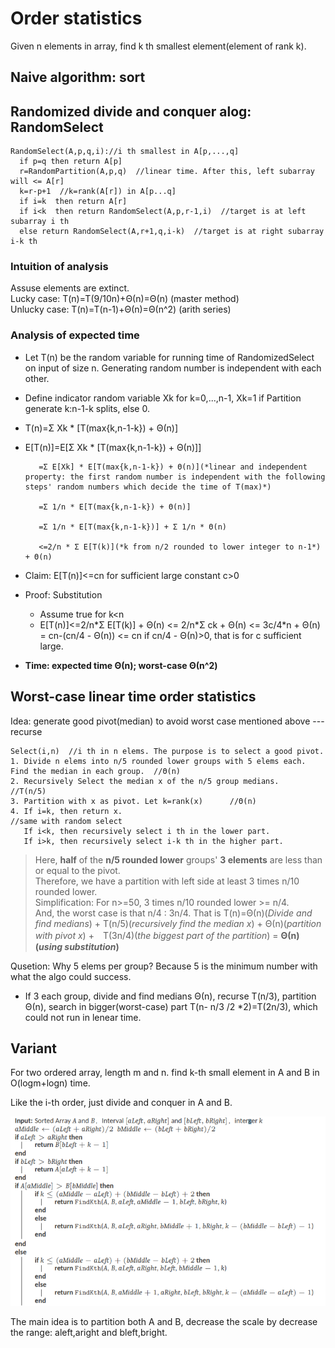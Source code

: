 # Order statistics
Given n elements in array, find k th smallest element(element of rank k).  
## Naive algorithm: sort
## Randomized divide and conquer alog: RandomSelect
```
RandomSelect(A,p,q,i)://i th smallest in A[p,...,q]
  if p=q then return A[p]
  r=RandomPartition(A,p,q)  //linear time. After this, left subarray will <= A[r]
  k=r-p+1  //k=rank(A[r]) in A[p...q]
  if i=k  then return A[r]
  if i<k  then return RandomSelect(A,p,r-1,i)  //target is at left subarray i th
  else return RandomSelect(A,r+1,q,i-k)  //target is at right subarray i-k th
```
### Intuition of analysis
Assuse elements are extinct.  
Lucky case: T(n)=T(9/10n)+Θ(n)=Θ(n)  (master method)  
Unlucky case: T(n)=T(n-1)+Θ(n)=Θ(n^2)  (arith series)  
### Analysis of expected time
- Let T(n) be the random variable for running time of RandomizedSelect on input of size n. Generating random number is independent with each other.
- Define indicator random variable Xk for k=0,...,n-1, Xk=1 if Partition generate k:n-1-k splits, else 0.
- T(n)=Σ Xk * [T(max{k,n-1-k}) + Θ(n)]

- E[T(n)]=E[Σ Xk * [T(max{k,n-1-k}) + Θ(n)]]  

         =Σ E[Xk] * E[T(max{k,n-1-k}) + Θ(n)](*linear and independent property: the first random number is independent with the following steps' random numbers which decide the time of T(max)*)  

         =Σ 1/n * E[T(max{k,n-1-k}) + Θ(n)]
      
         =Σ 1/n * E[T(max{k,n-1-k})] + Σ 1/n * Θ(n)  

         <=2/n * Σ E[T(k)](*k from n/2 rounded to lower integer to n-1*) + Θ(n)  
- Claim: E[T(n)]<=cn for sufficient large constant c>0
- Proof: Substitution
  - Assume true for k<n
  - E[T(n)]<=2/n\*Σ E[T(k)] + Θ(n) <= 2/n\*Σ ck + Θ(n) <= 3c/4*n + Θ(n) = cn-(cn/4 - Θ(n)) <= cn if cn/4 - Θ(n)>0, that is for c sufficient large.
- **Time: expected time Θ(n); worst-case Θ(n^2)**
## Worst-case linear time order statistics
Idea: generate good pivot(median) to avoid worst case mentioned above --- recurse
```
Select(i,n)  //i th in n elems. The purpose is to select a good pivot.
1. Divide n elems into n/5 rounded lower groups with 5 elems each. Find the median in each group.  //Θ(n)
2. Recursively Select the median x of the n/5 group medians.    //T(n/5)
3. Partition with x as pivot. Let k=rank(x)      //Θ(n)
4. If i=k, then return x.                                        //same with random select
   If i<k, then recursively select i th in the lower part.
   If i>k, then recursively select i-k th in the higher part.
```
> Here, **half** of the **n/5 rounded lower** groups' **3 elements** are less than or equal to the pivot.  
> Therefore, we have a partition with left side at least 3 times n/10 rounded lower.  
> Simplification: For n>=50,  3 times n/10 rounded lower >= n/4.  
> And, the worst case is that n/4 : 3n/4. That is T(n)=Θ(n)(*Divide and find medians*) + T(n/5)(*recursively find the median x*) + Θ(n)(*partition with pivot x*) +　T(3n/4)(*the biggest part of the partition*) = **Θ(n)(*using substitution*)**

Qusetion: Why 5 elems per group? Because 5 is the minimum number with what the algo could success.
- If 3 each group, divide and find medians Θ(n), recurse T(n/3), partition Θ(n), search in bigger(worst-case) part T(n- n/3 /2 *2)=T(2n/3), which could not run in lenear time.

## Variant
For two ordered array, length m and n. find k-th small element in A and B in O(logm+logn) time.

Like the i-th order, just divide and conquer in A and B.

![](https://github.com/Green-404/Notes-of-MIT-Algorithm/blob/main/findkth.png)

The main idea is to partition both A and B, decrease the scale by decrease the range: aleft,aright and bleft,bright.
